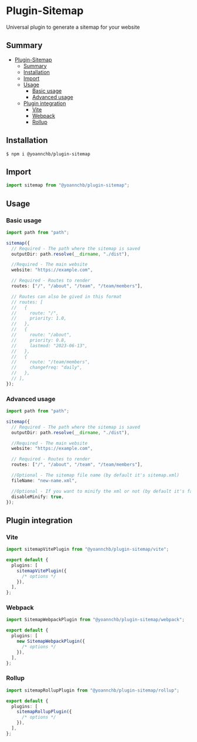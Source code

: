 # Plugin-Sitemap

Universal plugin to generate a sitemap for your website

## Summary

- [Plugin-Sitemap](#plugin-sitemap)
  - [Summary](#summary)
  - [Installation](#installation)
  - [Import](#import)
  - [Usage](#usage)
    - [Basic usage](#basic-usage)
    - [Advanced usage](#advanced-usage)
  - [Plugin integration](#plugin-integration)
    - [Vite](#vite)
    - [Webpack](#webpack)
    - [Rollup](#rollup)

## Installation

```
$ npm i @yoannchb/plugin-sitemap
```

## Import

```ts
import sitemap from "@yoannchb/plugin-sitemap";
```

## Usage

### Basic usage

```ts
import path from "path";

sitemap({
  // Required - The path where the sitemap is saved
  outputDir: path.resolve(__dirname, "./dist"),

  //Required - The main website
  website: "https://example.com",

  // Required - Routes to render
  routes: ["/", "/about", "/team", "/team/members"],

  // Routes can also be gived in this format
  // routes: [
  //   {
  //     route: "/",
  //     priority: 1.0,
  //   },
  //   {
  //     route: "/about",
  //     priority: 0.8,
  //     lastmod: "2023-06-13",
  //   },
  //   {
  //     route: "/team/members",
  //     changefreq: "daily",
  //   },
  // ],
});
```

### Advanced usage

```ts
import path from "path";

sitemap({
  // Required - The path where the sitemap is saved
  outputDir: path.resolve(__dirname, "./dist"),

  //Required - The main website
  website: "https://example.com",

  // Required - Routes to render
  routes: ["/", "/about", "/team", "/team/members"],

  //Optional - The sitemap file name (by default it's sitemap.xml)
  fileName: "new-name.xml",

  //Optional - If you want to minify the xml or not (by default it's false)
  disableMinify: true,
});
```

## Plugin integration

### Vite

```ts
import sitemapVitePlugin from "@yoannchb/plugin-sitemap/vite";

export default {
  plugins: [
    sitemapVitePlugin({
      /* options */
    }),
  ],
};
```

### Webpack

```ts
import SitemapWebpackPlugin from "@yoannchb/plugin-sitemap/webpack";

export default {
  plugins: [
    new SitemapWebpackPlugin({
      /* options */
    }),
  ],
};
```

### Rollup

```ts
import sitemapRollupPlugin from "@yoannchb/plugin-sitemap/rollup";

export default {
  plugins: [
    sitemapRollupPlugin({
      /* options */
    }),
  ],
};
```
